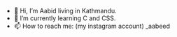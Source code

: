 - 👋 Hi, I’m Aabid living in Kathmandu.
- 🌱 I’m currently learning C and CSS.
- 📫 How to reach me: (my instagram account) _aabeed

<!---
aabiddd/aabiddd is a ✨ special ✨ repository because its `README.md` (this file) appears on your GitHub profile.
You can click the Preview link to take a look at your changes.
--->
